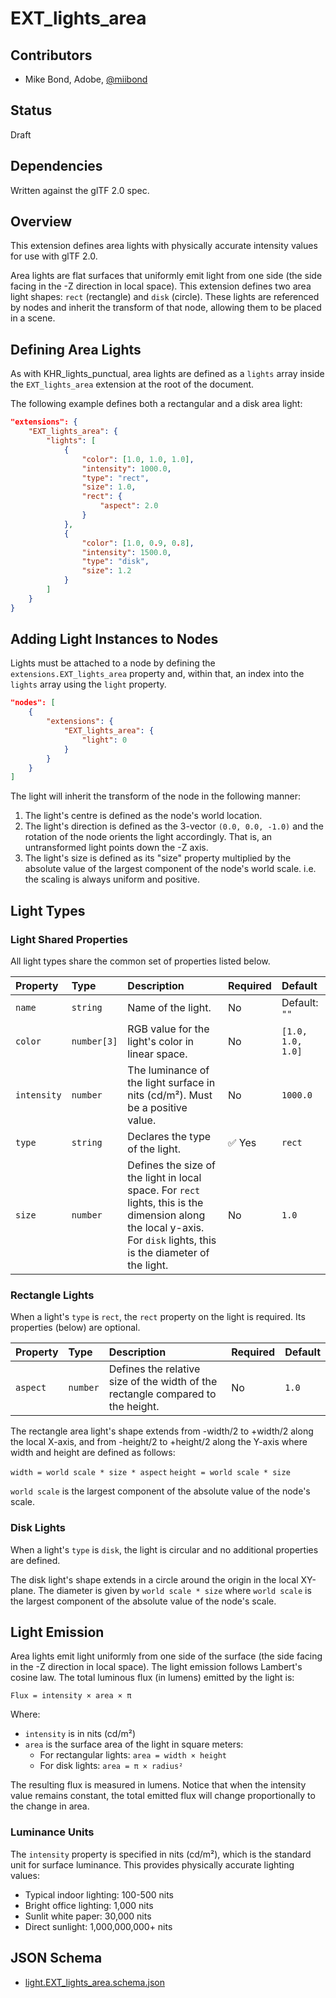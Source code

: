 # EXT_lights_area

## Contributors

* Mike Bond, Adobe, [@miibond](https://github.com/MiiBond)

## Status

Draft

## Dependencies

Written against the glTF 2.0 spec.

## Overview

This extension defines area lights with physically accurate intensity values for use with glTF 2.0.

Area lights are flat surfaces that uniformly emit light from one side (the side facing in the -Z direction in local space).
This extension defines two area light shapes: `rect` (rectangle) and `disk` (circle). These lights are referenced by nodes and inherit the transform of that node, allowing them to be placed in a scene.

## Defining Area Lights

As with KHR_lights_punctual, area lights are defined as a `lights` array inside the `EXT_lights_area` extension at the root of the document.

The following example defines both a rectangular and a disk area light:

```json
"extensions": {
    "EXT_lights_area": {
        "lights": [
            {
                "color": [1.0, 1.0, 1.0],
                "intensity": 1000.0,
                "type": "rect",
                "size": 1.0,
                "rect": {
                    "aspect": 2.0
                }
            },
            {
                "color": [1.0, 0.9, 0.8],
                "intensity": 1500.0,
                "type": "disk",
                "size": 1.2
            }
        ]
    }
}
```

## Adding Light Instances to Nodes

Lights must be attached to a node by defining the `extensions.EXT_lights_area` property and, within that, an index into the `lights` array using the `light` property.

```json
"nodes": [
    {
        "extensions": {
            "EXT_lights_area": {
                "light": 0
            }
        }
    }
]
```

The light will inherit the transform of the node in the following manner:
1. The light's centre is defined as the node's world location.
2. The light's direction is defined as the 3-vector `(0.0, 0.0, -1.0)` and the rotation of the node orients the light accordingly. That is, an untransformed light points down the -Z axis.
3. The light's size is defined as its "size" property multiplied by the absolute value of the largest component of the node's world scale. i.e. the scaling is always uniform and positive.

## Light Types

### Light Shared Properties

All light types share the common set of properties listed below.

| Property | Type | Description | Required | Default |
|:---------|:-----|:------------|:---------|:--------|
| `name` | `string` | Name of the light. | No | Default: `""` |
| `color` | `number[3]` | RGB value for the light's color in linear space. | No | `[1.0, 1.0, 1.0]` |
| `intensity` | `number` | The luminance of the light surface in nits (cd/m²). Must be a positive value. | No | `1000.0` |
| `type` | `string` | Declares the type of the light. | :white_check_mark: Yes | `rect` |
| `size` | `number` | Defines the size of the light in local space. For `rect` lights, this is the dimension along the local y-axis. For `disk` lights, this is the diameter of the light. | No | `1.0` |

### Rectangle Lights

When a light's `type` is `rect`, the `rect` property on the light is required. Its properties (below) are optional.

| Property | Type | Description | Required | Default |
|:---------|:-----|:------------|:---------|:--------|
| `aspect` | `number` | Defines the relative size of the width of the rectangle compared to the height. | No | `1.0` |

The rectangle area light's shape extends from -width/2 to +width/2 along the local X-axis, and from -height/2 to +height/2 along the Y-axis where width and height are defined as follows:

`width = world scale * size * aspect`
`height = world scale * size`

`world scale` is the largest component of the absolute value of the node's scale.

### Disk Lights

When a light's `type` is `disk`, the light is circular and no additional properties are defined.

The disk light's shape extends in a circle around the origin in the local XY-plane. The diameter is given by `world scale * size` where `world scale` is the largest component of the absolute value of the node's scale.

## Light Emission

Area lights emit light uniformly from one side of the surface (the side facing in the -Z direction in local space). The light emission follows Lambert's cosine law. The total luminous flux (in lumens) emitted by the light is:

`Flux = intensity × area × π`

Where:

* `intensity` is in nits (cd/m²)
* `area` is the surface area of the light in square meters:
  * For rectangular lights: `area = width × height`
  * For disk lights: `area = π × radius²`

The resulting flux is measured in lumens. Notice that when the intensity value remains constant, the total emitted flux will change proportionally to the change in area.

### Luminance Units

The `intensity` property is specified in nits (cd/m²), which is the standard unit for surface luminance. This provides physically accurate lighting values:

* Typical indoor lighting: 100-500 nits
* Bright office lighting: 1,000 nits  
* Sunlit white paper: 30,000 nits
* Direct sunlight: 1,000,000,000+ nits

## JSON Schema

* [light.EXT_lights_area.schema.json](schema/light.area.schema.json)